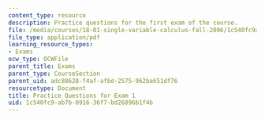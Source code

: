 ```yaml
---
content_type: resource
description: Practice questions for the first exam of the course.
file: /media/courses/18-01-single-variable-calculus-fall-2006/1c540fc9ab7b091636f7bd26896b1f4b_prexam1a.pdf
file_type: application/pdf
learning_resource_types:
- Exams
ocw_type: OCWFile
parent_title: Exams
parent_type: CourseSection
parent_uid: adc88628-f4af-afbd-2575-962ba651df76
resourcetype: Document
title: Practice Questions for Exam 1
uid: 1c540fc9-ab7b-0916-36f7-bd26896b1f4b
---
```

